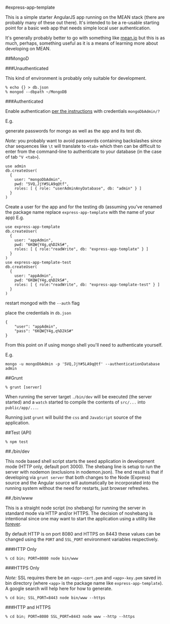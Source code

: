 #express-app-template

This is a simple starter AngularJS app running on the MEAN stack (there are probably many of these out there).  It's intended to be a re-usable starting point for a basic web app that needs simple local user authentication.

It's generally probably better to go with something like [mean.io](http://mean.io/#!/) but this is as much, perhaps, something useful as it is a means of learning more about developing on MEAN.

##MongoD

###Unauthenticated

This kind of environment is probably only suitable for development.

```
% echo {} > db.json
% mongod --dbpath ~/MongoDB
```

###Authenticated

Enable authentication [per the instructions](https://docs.mongodb.org/manual/tutorial/enable-authentication/) with credentials `mongoDbAdmin/?`

E.g.

generate passwords for mongo as well as the app and its test db.

_Note:_ you probably want to avoid passwords containing backslashes since char sequences like `\t` will translate to `<tab>` which then can be difficult to enter from the command-line to authenticate to your database (in the case of tab `^V <tab>`).

```
use admin
db.createUser(
  {
    user: "mongoDbAdmin",
    pwd: "5VQ,JjY#5LA9q@tf",
    roles: [ { role: "userAdminAnyDatabase", db: "admin" } ]
  }
)
```

Create a user for the app and for the testing db (assuming you've renamed the package name replace `express-app-template` with the name of your app) E.g.

```
use express-app-template
db.createUser(
  {
    user: "appAdmin",
    pwd: "6KQW{Y4g,q%D2kS#",
    roles: [ { role:"readWrite", db: "express-app-template" } ]
  }
)
use express-app-template-test
db.createUser(
  {
    user: "appAdmin",
    pwd: "6KQW{Y4g,q%D2kS#",
    roles: [ { role:"readWrite", db: "express-app-template-test" } ]
  }
)
```

restart mongod with the `--auth` flag

place the credentials in `db.json`

```
{
    "user": "appAdmin",
    "pass": "6KQW{Y4g,q%D2kS#"
}
```

From this point on if using mongo shell you'll need to authenticate yourself.

E.g.

```
mongo -u mongoDbAdmin -p '5VQ,JjY#5LA9q@tf' --authenticationDatabase admin
```

##Grunt

```
% grunt [server]
```

When running the server target `./bin/dev` will be executed (the server started) and a `watch` started to compile the contents of `src/...` into `public/app/...`.

Running just `grunt` will build the `css` and `JavaScript` source of the application.

##Test (API)

```
% npm test
```

##./bin/dev

This node based shell script starts the seed application in development mode (HTTP only, default port 3000).  The shebang line is setup to run the server with nodemon (exclusions in nodemon.json).  The end result is that if developing via `grunt server` that both changes to the Node (Express) source and the Angular source will automatically be incorporated into the running system without the need for restarts, just browser refreshes.

##./bin/www

This is a straight node script (no shebang) for running the server in standard mode via HTTP and/or HTTPS.  The decision of noshebang is intentional since one may want to start the application using a utility like [forever](https://github.com/foreverjs/forever).

By default HTTP is on port 8080 and HTTPS on 8443 these values can be changed using the `PORT` and `SSL_PORT` environment variables respectively.

###HTTP Only

```
% cd bin; PORT=8080 node bin/www
```

###HTTPS Only

_Note:_ SSL requires there be an `<app>-cert.pem` and `<app>-key.pem` saved in bin directory (where `<app>` is the package name like `express-app-template`).  A google search will help here for how to generate.
```
% cd bin; SSL_PORT=8443 node bin/www --https
```

###HTTP and HTTPS

```
% cd bin; PORT=8080 SSL_PORT=8443 node www --http --https
```
